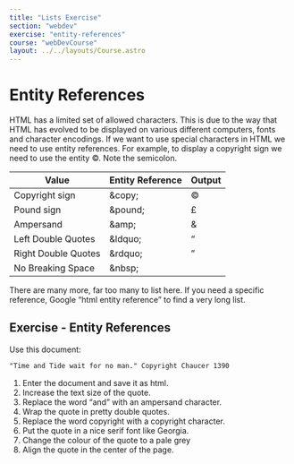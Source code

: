 ```yaml
---
title: "Lists Exercise"
section: "webdev"
exercise: "entity-references"
course: "webDevCourse"
layout: ../../layouts/Course.astro
---
```


# Entity References

HTML has a limited set of allowed characters. This is due to the way that HTML has evolved to be displayed on various different computers, fonts and character encodings. If we want to use special characters in HTML we need to use entity references. For example, to display a copyright sign we need to use the entity &copy;. Note the semicolon.

| Value               | Entity Reference | Output  |
| ------------------- | ---------------- | ------- |
| Copyright sign      | &amp;copy;       | &copy;  |
| Pound sign          | &amp;pound;      | &pound; |
| Ampersand           | &amp;amp;        | &amp;   |
| Left Double Quotes  | &amp;ldquo;      | &ldquo; |
| Right Double Quotes | &amp;rdquo;      | &rdquo; |
| No Breaking Space   | &amp;nbsp;       | &nbsp;  |

There are many more, far too many to list here. If you need a specific reference, Google “html entity reference” to find a very long list.

## Exercise - Entity References

Use this document:

```html
"Time and Tide wait for no man." Copyright Chaucer 1390
```

1. Enter the document and save it as html.
2. Increase the text size of the quote.
3. Replace the word “and” with an ampersand character.
4. Wrap the quote in pretty double quotes.
5. Replace the word copyright with a copyright character.
6. Put the quote in a nice serif font like Georgia.
7. Change the colour of the quote to a pale grey
8. Align the quote in the center of the page.
